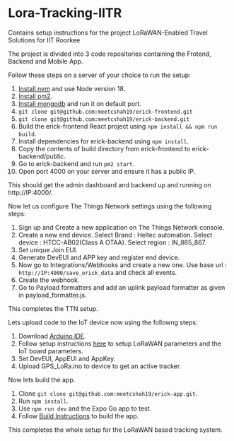 # Lora-Tracking-IITR
Contains setup instructions for the project LoRaWAN-Enabled Travel Solutions for IIT Roorkee

The project is divided into 3 code repositories containing the Frotend, Backend and Mobile App.

Follow these steps on a server of your choice to run the setup:

1. [Install nvm](https://github.com/nvm-sh/nvm#installing-and-updating) and use Node version 18.
2. [Install pm2](https://pm2.io/docs/runtime/guide/installation/).
3. [Install mongodb](https://www.mongodb.com/docs/manual/tutorial/install-mongodb-on-ubuntu/) and run it on default port.
4. `git clone git@github.com:meetcshah19/erick-frontend.git`
5. `git clone git@github.com:meetcshah19/erick-backend.git`
6. Build the erick-frontend React project using `npm install && npm run build`.
7. Install dependencies for erick-backend using `npm install`.
8. Copy the contents of build directory from erick-frontend to erick-backend/public. 
10. Go to erick-backend and run `pm2 start`.
11. Open port 4000 on your server and ensure it has a public IP.

This should get the admin dashboard and backend up and running on http://IP:4000/.

Now let us configure The Things Network settings using the following steps:

1. Sign up and Create a new application on The Things Network console. 
2. Create a new end device. Select Brand : Heltec automation. Select device : HTCC-AB02(Class A OTAA). Select region : IN_865_867.
3. Set unique Join EUI.
4. Generate DevEUI and APP key and register end device.
5. Now go to Integrations/Webhooks and create a new one. Use base url : `http://IP:4000/save_erick_data` and check all events. 
6. Create the webhook.
7. Go to Payload formatters and add an uplink payload formatter as given in payload_formatter.js.

This completes the TTN setup.

Lets upload code to the IoT device now using the followng steps:

1. Download [Arduino IDE](https://www.arduino.cc/en/software).
2. Follow setup instructions [here](https://docs.heltec.org/en/node/cubecell/quick_start.html) to setup LoRaWAN parameters and the IoT board parameters.
3. Set DevEUI, AppEUI and AppKey.
4. Upload GPS_LoRa.ino to device to get an active tracker.

Now lets build the app.

1. Clone `git clone git@github.com:meetcshah19/erick-app.git`.
2. Run `npm install`.
3. Use `npm run dev` and the Expo Go app to test.
4. Follow [Build Instructions](https://docs.expo.dev/build/setup/) to build the app.

This completes the whole setup for the LoRaWAN based tracking system.
